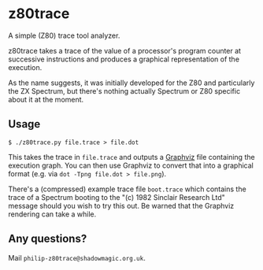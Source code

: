 # z80trace

A simple (Z80) trace tool analyzer.

z80trace takes a trace of the value of a processor's program counter at
successive instructions and produces a graphical representation of the
execution.

As the name suggests, it was initially developed for the Z80 and particularly
the ZX Spectrum, but there's nothing actually Spectrum or Z80 specific about
it at the moment.

## Usage

`$ ./z80trace.py file.trace > file.dot`

This takes the trace in `file.trace` and outputs a
[Graphviz](http://www.graphviz.org/) file containing the execution graph. You
can then use Graphviz to convert that into a graphical format (e.g. via
`dot -Tpng file.dot > file.png`).

There's a (compressed) example trace file `boot.trace` which contains the trace
of a Spectrum booting to the "(c) 1982 Sinclair Research Ltd" message should
you wish to try this out. Be warned that the Graphviz rendering can take a
while.

## Any questions?

Mail `philip-z80trace@shadowmagic.org.uk`.

